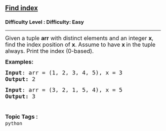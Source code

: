 <h2><a href="https://www.geeksforgeeks.org/problems/find-index-1614919939--145853/1">Find index</a></h2><h3>Difficulty Level : Difficulty: Easy</h3><hr><div class="problems_problem_content__Xm_eO"><p><span style="font-size: 18px;">Given&nbsp;a tuple <strong>arr</strong> with distinct elements and an integer <strong>x</strong>, find the index position of <strong>x</strong>. Assume to have <strong>x </strong>in the tuple always. Print the index (0-based).</span></p>
<p><span style="font-size: 18px;"><strong>Examples:</strong></span></p>
<pre><span style="font-size: 18px;"><strong>Input</strong>: arr = (1, 2, 3, 4, 5), x = 3
<strong>Output:</strong> 2</span></pre>
<pre><span style="font-size: 18px;"><strong>Input</strong>: arr = (3, 2, 1, 5, 4), x = 5
<strong>Output:</strong> 3</span></pre></div><br><p><span style=font-size:18px><strong>Topic Tags : </strong><br><code>python</code>&nbsp;